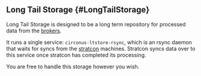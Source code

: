 ## Long Tail Storage {#LongTailStorage}
Long Tail Storage is designed to be a long term repository for processed data from the [brokers](/Roles/broker.md).

It runs a single service: `circonus-ltstore-rsync`, which is an rsync daemon that waits for syncs from the [stratcon](/circonus/wiki.php/OperationManual/Roles/stratcon.md) machines.  Stratcon syncs data over to this service once stratcon has completed its processing.

You are free to handle this storage however you wish.
